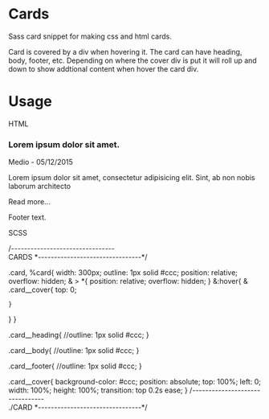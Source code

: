 # Cards
Sass card snippet for making css and html cards.

Card is covered by a div when hovering it.
The card can have heading, body, footer, etc.
Depending on where the cover div is put it will roll up and down to show addtional content when hover the card div.

# Usage
HTML

<div class="card">
  <div class="card__heading">
    <h3>Lorem ipsum dolor sit amet.</h3>
    <p class="noticia__info">Medio - 05/12/2015</p>
  </div>

  <div class="card__body">
    <p>Lorem ipsum dolor sit amet, consectetur adipisicing elit. Sint, ab non nobis laborum architecto</p>
    <div class="card__cover">
      <p >Read more...</p>
    </div>
  </div>
  <div class="card__footer clearfix">
    <p>Footer text.</p>
  </div>
</div><!-- ./card -->


SCSS

/*--------------------------------*\
  CARDS
\*--------------------------------*/

.card,
%card{
  width: 300px;
  outline: 1px solid #ccc;
  position: relative;
  overflow: hidden;
  & > *{
    position: relative;
    overflow: hidden;
  }
  &:hover{
    & .card__cover{
      top: 0;
      
    }
  }
}

  .card__heading{
    //outline: 1px solid #ccc;
  }

  .card__body{
    //outline: 1px solid #ccc;
  }

  .card__footer{
    //outline: 1px solid #ccc;
  }

.card__cover{
  background-color: #ccc;
  position: absolute;
  top: 100%;
  left: 0;
  width: 100%;
  height: 100%;
  transition: top 0.2s ease;
}
/*--------------------------------*\
  ./CARD
\*--------------------------------*/
